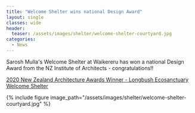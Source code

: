 ```yaml
---
title: "Welcome Shelter wins national Design Award"
layout: single
classes: wide
header:
  teaser: /assets/images/shelter/welcome-shelter-courtyard.jpg
categories:
  - News
---
```


Sarosh Mulla's Welcome Shelter at Waikereru has won a national Design Award from the NZ Institute of Architects - congratulations!!

[2020 New Zealand Architecture Awards Winner - Longbush Ecosanctuary Welcome Shelter](https://www.nzia.co.nz/awards/national/award-detail/9335)

{% include figure image_path="/assets/images/shelter/welcome-shelter-courtyard.jpg" %}
